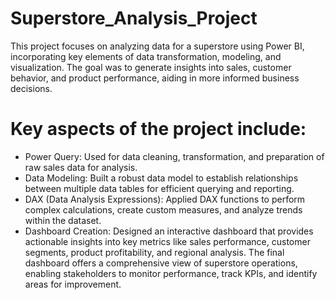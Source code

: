 # Superstore_Analysis_Project
This project focuses on analyzing data for a superstore using Power BI, incorporating key elements of data transformation, modeling, and visualization. The goal was to generate insights into sales, customer behavior, and product performance, aiding in more informed business decisions.

# Key aspects of the project include:

* Power Query: Used for data cleaning, transformation, and preparation of raw sales data for analysis.
* Data Modeling: Built a robust data model to establish relationships between multiple data tables for efficient querying and reporting.
* DAX (Data Analysis Expressions): Applied DAX functions to perform complex calculations, create custom measures, and analyze trends within the dataset.
* Dashboard Creation: Designed an interactive dashboard that provides actionable insights into key metrics like sales performance, customer segments, product profitability, and regional analysis.
The final dashboard offers a comprehensive view of superstore operations, enabling stakeholders to monitor performance, track KPIs, and identify areas for improvement.
